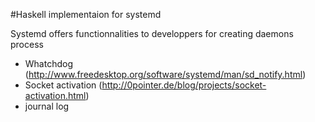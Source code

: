 #Haskell implementaion for systemd

Systemd offers functionnalities to developpers for creating daemons process


- Whatchdog (http://www.freedesktop.org/software/systemd/man/sd_notify.html)
- Socket activation (http://0pointer.de/blog/projects/socket-activation.html)
- journal log

